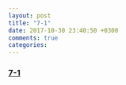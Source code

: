 ```yaml
---
layout: post
title: "7-1"
date: 2017-10-30 23:40:50 +0300
comments: true
categories: 
---
```

### [7-1](https://docs.google.com/document/d/16eBwrIReBJRxgMlK_P_O2Yea0oJ-Ngj6FXSAwJf6km0/edit?usp=sharing)
